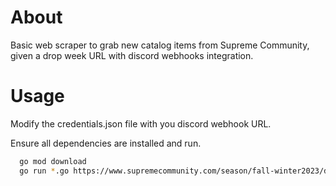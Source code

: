 # About
Basic web scraper to grab new catalog items from Supreme Community, given a drop week URL with discord webhooks integration. 

# Usage

Modify the credentials.json file with you discord webhook URL. 

Ensure all dependencies are installed and run. 
```bash
  go mod download  
  go run *.go https://www.supremecommunity.com/season/fall-winter2023/droplist/2023-10-26/
```
